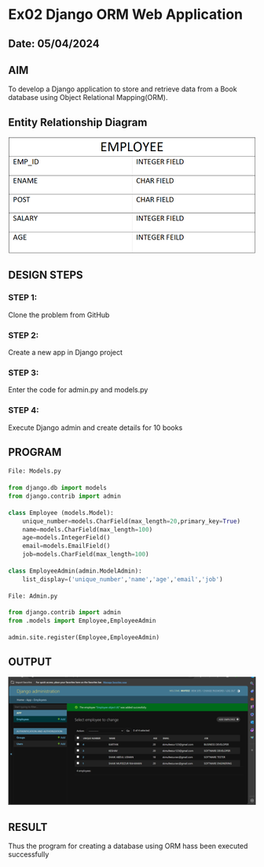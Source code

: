 # Ex02 Django ORM Web Application
## Date: 05/04/2024

## AIM
To develop a Django application to store and retrieve data from a Book database using Object Relational Mapping(ORM).

## Entity Relationship Diagram
![alt text](232076998-5a3072df-440a-47f4-a930-f5c99e4b7cae.png)

## DESIGN STEPS

### STEP 1:
Clone the problem from GitHub

### STEP 2:
Create a new app in Django project

### STEP 3:
Enter the code for admin.py and models.py

### STEP 4:
Execute Django admin and create details for 10 books

## PROGRAM

``` python
File: Models.py

from django.db import models
from django.contrib import admin

class Employee (models.Model):
    unique_number=models.CharField(max_length=20,primary_key=True)
    name=models.CharField(max_length=100)
    age=models.IntegerField()
    email=models.EmailField()
    job=models.CharField(max_length=100)

class EmployeeAdmin(admin.ModelAdmin):
    list_display=('unique_number','name','age','email','job')

File: Admin.py

from django.contrib import admin
from .models import Employee,EmployeeAdmin

admin.site.register(Employee,EmployeeAdmin)
```

## OUTPUT

![alt text](image.png)


## RESULT
Thus the program for creating a database using ORM hass been executed successfully
